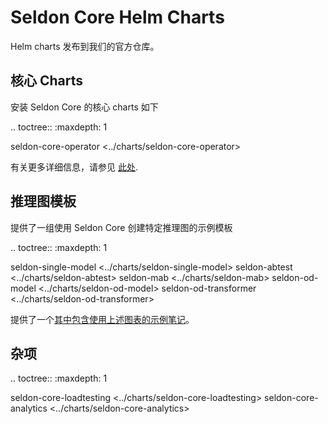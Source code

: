 # Seldon Core Helm Charts

Helm charts 发布到我们的官方仓库。

## 核心 Charts

安装 Seldon Core 的核心 charts 如下

.. toctree::
   :maxdepth: 1

   seldon-core-operator <../charts/seldon-core-operator>

有关更多详细信息，请参见 [此处](../workflow/install.md).

## 推理图模板

提供了一组使用 Seldon Core 创建特定推理图的示例模板

.. toctree::
   :maxdepth: 1

   seldon-single-model <../charts/seldon-single-model>
   seldon-abtest <../charts/seldon-abtest>
   seldon-mab <../charts/seldon-mab>
   seldon-od-model <../charts/seldon-od-model>
   seldon-od-transformer <../charts/seldon-od-transformer>

提供了一个[其中包含使用上述图表的示例笔记](https://docs.seldon.io/projects/seldon-core/en/latest/examples/helm_examples.html)。

## 杂项

.. toctree::
   :maxdepth: 1

   seldon-core-loadtesting <../charts/seldon-core-loadtesting>
   seldon-core-analytics <../charts/seldon-core-analytics>
